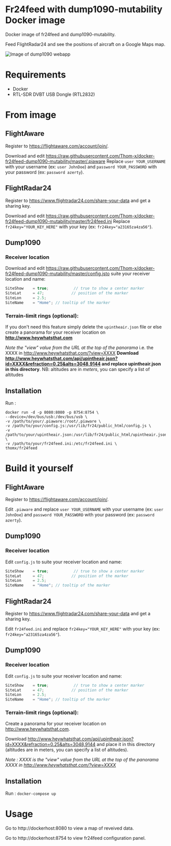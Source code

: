 # Fr24feed with dump1090-mutability Docker image
Docker image of fr24feed and dump1090-mutability.

Feed FlightRadar24 and see the positions of aircraft on a Google Maps map.

![Image of dump1090 webapp](https://raw.githubusercontent.com/Thom-x/docker-fr24feed-dump1090-mutability/master/screenshot.png)

# Requirements
- Docker
- RTL-SDR DVBT USB Dongle (RTL2832)

# From image

## FlightAware
Register to https://flightaware.com/account/join/.

Download and edit https://raw.githubusercontent.com/Thom-x/docker-fr24feed-dump1090-mutability/master/.piaware
Replace `user YOUR_USERNAME` with your username (ex: `user JohnDoe`) and `password YOUR_PASSWORD` with your password (ex: `password azerty`).

## FlightRadar24
Register to https://www.flightradar24.com/share-your-data and get a sharing key.

Download and edit https://raw.githubusercontent.com/Thom-x/docker-fr24feed-dump1090-mutability/master/fr24feed.ini
Replace `fr24key="YOUR_KEY_HERE"` with your key (ex: `fr24key="a23165za4za56"`).

## Dump1090
### Receiver location
Download and edit https://raw.githubusercontent.com/Thom-x/docker-fr24feed-dump1090-mutability/master/config.jsto suite your receiver location and name:
```javascript
SiteShow    = true;           // true to show a center marker
SiteLat     = 47;            // position of the marker
SiteLon     = 2.5;
SiteName    = "Home"; // tooltip of the marker
```
### Terrain-limit rings (optional):
If you don't need this feature simply delete the `upintheair.json` file or else
create a panorama for your receiver location on **http://www.heywhatsthat.com**

*Note the "view" value from the URL at the top of the panorama*
i.e. the XXXX in http://www.heywhatsthat.com/?view=XXXX
**Download http://www.heywhatsthat.com/api/upintheair.json?id=XXXX&refraction=0.25&alts=3048,9144 and replace upintheair.json in this directory**.
NB: altitudes are in _meters_, you can specify a list of altitudes

## Installation

Run : 
```
docker run -d -p 8080:8080 -p 8754:8754 \
--device=/dev/bus/usb:/dev/bus/usb \
-v /path/to/your/.piaware:/root/.piaware \
-v /path/to/your/config.js:/usr/lib/fr24/public_html/config.js \
-v /path/to/your/upintheair.json:/usr/lib/fr24/public_html/upintheair.json \
-v /path/to/your/fr24feed.ini:/etc/fr24feed.ini \
thomx/fr24feed
```
# Build it yourself
## FlightAware
Register to https://flightaware.com/account/join/.

Edit `.piaware` and replace `user YOUR_USERNAME` with your username (ex: `user JohnDoe`) and `password YOUR_PASSWORD` with your password (ex: `password azerty`).
## Dump1090
### Receiver location
Edit `config.js` to suite your receiver location and name:
```javascript
SiteShow    = true;           // true to show a center marker
SiteLat     = 47;            // position of the marker
SiteLon     = 2.5;
SiteName    = "Home"; // tooltip of the marker
```
## FlightRadar24
Register to https://www.flightradar24.com/share-your-data and get a sharing key.

Edit `fr24feed.ini` and replace `fr24key="YOUR_KEY_HERE"` with your key (ex: `fr24key="a23165za4za56"`).
## Dump1090
### Receiver location
Edit `config.js` to suite your receiver location and name:
```javascript
SiteShow    = true;           // true to show a center marker
SiteLat     = 47;            // position of the marker
SiteLon     = 2.5;
SiteName    = "Home"; // tooltip of the marker
```
### Terrain-limit rings (optional):
Create a panorama for your receiver location on http://www.heywhatsthat.com.

Download http://www.heywhatsthat.com/api/upintheair.json?id=XXXX&refraction=0.25&alts=3048,9144 and place it in this directory (altitudes are in meters, you can specify a list of altitudes).

*Note : XXXX is the "view" value from the URL at the top of the panorama XXXX in http://www.heywhatsthat.com/?view=XXXX*
## Installation
Run : `docker-compose up`

# Usage
Go to http://dockerhost:8080 to view a map of reveived data.

Go to http://dockerhost:8754 to view fr24feed configuration panel.
